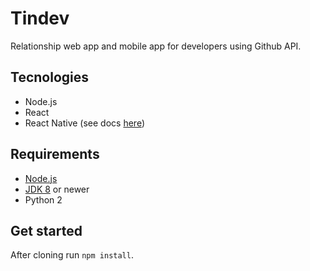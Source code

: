 # Tindev
Relationship web app and mobile app for developers using Github API.

## Tecnologies
- Node.js
- React
- React Native (see docs [here](https://facebook.github.io/react-native/docs/getting-started))

## Requirements
- [Node.js](https://nodejs.org)
- [JDK 8](https://www.oracle.com/technetwork/java/javase/downloads/jdk8-downloads-2133151.html) or newer
- Python 2

## Get started
After cloning run `npm install`.